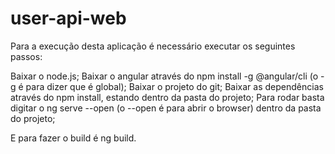 # user-api-web

Para a execução desta aplicação é necessário executar os seguintes passos:

Baixar o node.js;
Baixar o angular através do npm install -g @angular/cli (o -g é para dizer que é global);
Baixar o projeto do git;
Baixar as dependências através do npm install, estando dentro da pasta do projeto;
Para rodar basta digitar o ng serve --open (o --open é para abrir o browser) dentro da pasta do projeto;

E para fazer o build é ng build.
